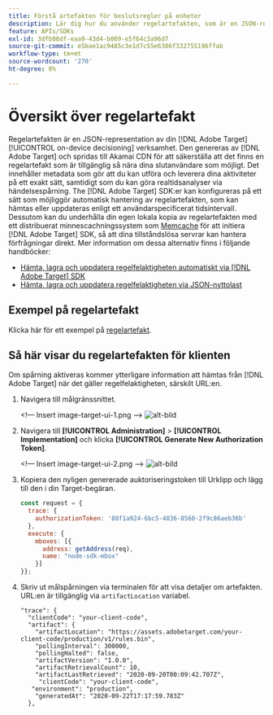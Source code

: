 ```yaml
---
title: Förstå artefakten för beslutsregler på enheter
description: Lär dig hur du använder regelartefakten, som är en JSON-representation av din [!DNL Adobe Target] [!UICONTROL on-device decisioning] verksamhet.
feature: APIs/SDKs
exl-id: 3dfb08df-eaa9-43d4-b009-e5f64c3a96d7
source-git-commit: e5bae1ac9485c3e1d7c55e6386f332755196ffab
workflow-type: tm+mt
source-wordcount: '270'
ht-degree: 0%

---
```


# Översikt över regelartefakt

Regelartefakten är en JSON-representation av din [!DNL Adobe Target] [!UICONTROL on-device decisioning] verksamhet. Den genereras av [!DNL Adobe Target] och spridas till Akamai CDN för att säkerställa att det finns en regelartefakt som är tillgänglig så nära dina slutanvändare som möjligt. Det innehåller metadata som gör att du kan utföra och leverera dina aktiviteter på ett exakt sätt, samtidigt som du kan göra realtidsanalyser via händelsespårning. The [!DNL Adobe Target] SDK:er kan konfigureras på ett sätt som möjliggör automatisk hantering av regelartefakten, som kan hämtas eller uppdateras enligt ett användarspecificerat tidsintervall. Dessutom kan du underhålla din egen lokala kopia av regelartefakten med ett distribuerat minnescachningssystem som [Memcache](https://memcached.org/) för att initiera [!DNL Adobe Target] SDK, så att dina tillståndslösa servrar kan hantera förfrågningar direkt. Mer information om dessa alternativ finns i följande handböcker:

* [Hämta, lagra och uppdatera regelfelaktigheten automatiskt via [!DNL Adobe Target] SDK](rule-artifact-sdk.md)
* [Hämta, lagra och uppdatera regelfelaktigheten via JSON-nyttolast](rule-artifact-json.md)

## Exempel på regelartefakt

Klicka här för ett exempel på [regelartefakt](rule-artifact-example.md).

## Så här visar du regelartefakten för klienten

Om spårning aktiveras kommer ytterligare information att hämtas från [!DNL Adobe Target] när det gäller regelfelaktigheten, särskilt URL:en.

1. Navigera till målgränssnittet.

   &lt;!— Insert image-target-ui-1.png —>
   ![alt-bild](assets/asset-rule-artifact-1.png)

1. Navigera till **[!UICONTROL Administration]** > **[!UICONTROL Implementation]** och klicka **[!UICONTROL Generate New Authorization Token]**.

   &lt;!— Insert image-target-ui-2.png —>
   ![alt-bild](assets/asset-rule-artifact-2.png)

1. Kopiera den nyligen genererade auktoriseringstoken till Urklipp och lägg till den i din Target-begäran.

   ```javascript {line-numbers="true"}
   const request = {
     trace: {
       authorizationToken: '88f1a924-6bc5-4836-8560-2f9c86aeb36b'
     },
     execute: {
       mboxes: [{
         address: getAddress(req),
         name: "node-sdk-mbox"
       }]
   }};
   ```

1. Skriv ut målspårningen via terminalen för att visa detaljer om artefakten. URL:en är tillgänglig via `artifactLocation` variabel.

   ```
   "trace": {
     "clientCode": "your-client-code",
     "artifact": {
       "artifactLocation": "https://assets.adobetarget.com/your-client-code/production/v1/rules.bin",
       "pollingInterval": 300000,
       "pollingHalted": false,
       "artifactVersion": "1.0.0",
       "artifactRetrievalCount": 10,
       "artifactLastRetrieved": "2020-09-20T00:09:42.707Z",
        "clientCode": "your-client-code",
      "environment": "production",
       "generatedAt": "2020-09-22T17:17:59.783Z"
     },
   ```
